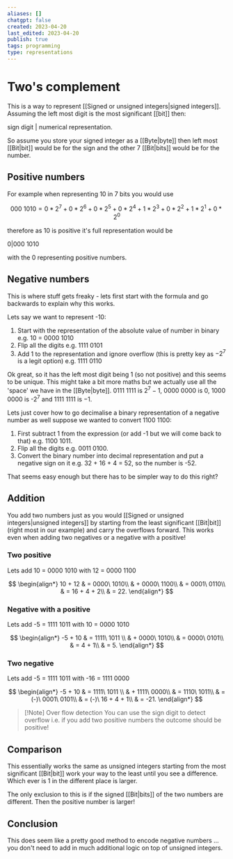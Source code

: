 ```yaml
---
aliases: []
chatgpt: false
created: 2023-04-20
last_edited: 2023-04-20
publish: true
tags: programming
type: representations
---
```

# Two's complement

This is a way to represent [[Signed or unsigned integers|signed integers]]. Assuming the left most digit is the most significant [[bit]] then:

sign digit | numerical representation.

So assume you store your signed integer as a [[Byte|byte]] then left most [[Bit|bit]] would be for the sign and the other 7 [[Bit|bits]] would be for the number.

## Positive numbers

For example when representing 10 in 7 bits you would use

$$
000\ 1010 = 0*2^7 + 0*2^6 + 0*2^5 + 0*2^4 + 1*2^3 + 0*2^2 + 1*2^1 + 0*2^0
$$

therefore as 10 is positive it's full representation would be

0|000 1010

with the 0 representing positive numbers.

## Negative numbers

This is where stuff gets freaky - lets first start with the formula and go backwards to explain why this works.

Lets say we want to represent -10:

1. Start with the representation of the absolute value of number in binary e.g. 10 = 0000 1010
2. Flip all the digits e.g. 1111 0101
3. Add 1 to the representation and ignore overflow (this is pretty key as $-2^7$ is a legit option) e.g. 1111 0110

Ok great, so it has the left most digit being 1 (so not positive) and this seems to be unique. This might take a bit more maths but we actually use all the 'space' we have in the [[Byte|byte]]. 0111 1111 is $2^7 - 1$, 0000 0000 is $0$, 1000 0000 is -$2^7$ and 1111 1111 is $-1$.

Lets just cover how to go decimalise a binary representation of a negative number as well suppose we wanted to convert 1100 1100:

1. First subtract 1 from the expression (or add -1 but we will come back to that) e.g. 1100 1011.
2. Flip all the digits e.g. 0011 0100.
3. Convert the binary number into decimal representation and put a negative sign on it e.g. 32 + 16 + 4 = 52, so the number is -52.

That seems easy enough but there has to be simpler way to do this right?

## Addition

You add two numbers just as you would [[Signed or unsigned integers|unsigned integers]] by starting from the least significant [[Bit|bit]] (right most in our example) and carry the overflows forward. This works even when adding two negatives or a negative with a positive!

### Two positive

Lets add 10 = 0000 1010 with 12 = 0000 1100

$$
\begin{align*}
10 + 12 & = 0000\ 1010\\
& + 0000\ 1100\\
& = 0001\ 0110\\
& = 16 + 4 + 2\\
& = 22.
\end{align*}
$$
### Negative with a positive

Lets add -5 = 1111 1011 with 10 = 0000 1010

$$
\begin{align*}
-5 + 10 & = 1111\ 1011 \\
& + 0000\ 1010\\
& = 0000\ 0101\\
& = 4 + 1\\
& = 5.
\end{align*}
$$
### Two negative

Lets add -5 = 1111 1011 with -16 = 1111 0000

$$
\begin{align*}
-5 + 10 & = 1111\ 1011 \\
& + 1111\ 0000\\
& = 1110\ 1011\\
& = (-)\ 0001\ 0101\\
& = (-)\ 16 + 4 + 1\\
& = -21.
\end{align*}
$$

> [!Note] Over flow detection
> You can use the sign digit to detect overflow i.e. if you add two positive numbers the outcome should be positive!

## Comparison

This essentially works the same as unsigned integers starting from the most significant [[Bit|bit]] work your way to the least until you see a difference. Which ever is 1 in the different place is larger.

The only exclusion to this is if the signed [[Bit|bits]] of the two numbers are different. Then the positive number is larger!

## Conclusion

This does seem like a pretty good method to encode negative numbers ... you don't need to add in much additional logic on top of unsigned integers.
